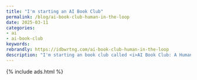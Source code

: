 ```yaml
---
title: "I'm starting an AI Book Club"
permalink: /blog/ai-book-club-human-in-the-loop
date: 2025-03-11
categories:
- ai
- ai-book-club
keywords: 
rebrandly: https://idbwrtng.com/ai-book-club-human-in-the-loop
description: "I'm starting an book club called <i>AI Book Club: A Human in the Loop</i>. As you might expect, the book club involves reading and discussing books about AI on a regular basis. The book club will meet online, currently planned for the third Sunday of each month at 10 am Pacific Time (Seattle's time zone). There are some async chat options through Slack as well, and we'll record the meetings. Check it out at <a href='https://idratherbewriting.com/ai-book-club'>AI Book Club: A Human in the Loop</a>. If you've been looking to read more (or get back into reading) while also increasing your understanding of AI, this club could be a good fit."
---
```



{% include ads.html %}

